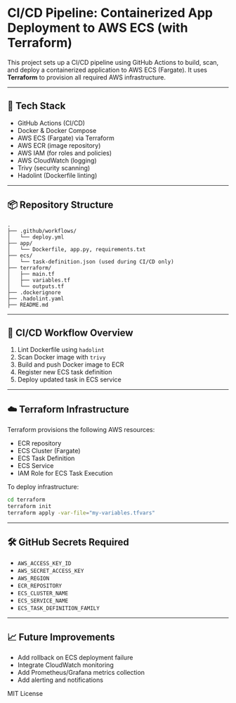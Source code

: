 
# CI/CD Pipeline: Containerized App Deployment to AWS ECS (with Terraform)

This project sets up a CI/CD pipeline using GitHub Actions to build, scan, and deploy a containerized application to AWS ECS (Fargate). It uses **Terraform** to provision all required AWS infrastructure.

---

## 🧰 Tech Stack

- GitHub Actions (CI/CD)
- Docker & Docker Compose
- AWS ECS (Fargate) via Terraform
- AWS ECR (image repository)
- AWS IAM (for roles and policies)
- AWS CloudWatch (logging)
- Trivy (security scanning)
- Hadolint (Dockerfile linting)

---

## 📦 Repository Structure

```text
.
├── .github/workflows/
│   └── deploy.yml
├── app/
│   └── Dockerfile, app.py, requirements.txt
├── ecs/
│   └── task-definition.json (used during CI/CD only)
├── terraform/
│   ├── main.tf
│   ├── variables.tf
│   └── outputs.tf
├── .dockerignore
├── .hadolint.yaml
├── README.md
```

---

## 🚀 CI/CD Workflow Overview

1. Lint Dockerfile using `hadolint`
2. Scan Docker image with `trivy`
3. Build and push Docker image to ECR
4. Register new ECS task definition
5. Deploy updated task in ECS service

---

## ☁️ Terraform Infrastructure

Terraform provisions the following AWS resources:

- ECR repository
- ECS Cluster (Fargate)
- ECS Task Definition
- ECS Service
- IAM Role for ECS Task Execution

To deploy infrastructure:

```bash
cd terraform
terraform init
terraform apply -var-file="my-variables.tfvars"
```

---

## 🛠️ GitHub Secrets Required

- `AWS_ACCESS_KEY_ID`
- `AWS_SECRET_ACCESS_KEY`
- `AWS_REGION`
- `ECR_REPOSITORY`
- `ECS_CLUSTER_NAME`
- `ECS_SERVICE_NAME`
- `ECS_TASK_DEFINITION_FAMILY`

---

## 📈 Future Improvements

- Add rollback on ECS deployment failure
- Integrate CloudWatch monitoring
- Add Prometheus/Grafana metrics collection
- Add alerting and notifications

MIT License
